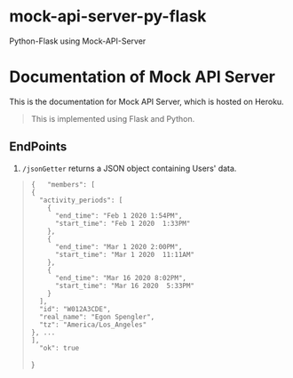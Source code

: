 # mock-api-server-py-flask

Python-Flask using Mock-API-Server

# Documentation of Mock API Server

This is the documentation for Mock API Server, which is hosted on Heroku.

> This is implemented using Flask and Python.

## EndPoints

1.  `/jsonGetter` returns a JSON object containing Users' data.

>     {   "members": [
>     {
>       "activity_periods": [
>         {
>           "end_time": "Feb 1 2020 1:54PM",
>           "start_time": "Feb 1 2020  1:33PM"
>         },
>         {
>           "end_time": "Mar 1 2020 2:00PM",
>           "start_time": "Mar 1 2020  11:11AM"
>         },
>         {
>           "end_time": "Mar 16 2020 8:02PM",
>           "start_time": "Mar 16 2020  5:33PM"
>         }
>       ],
>       "id": "W012A3CDE",
>       "real_name": "Egon Spengler",
>       "tz": "America/Los_Angeles"
>     }, ...
>     ],
>       "ok": true
>
> }
